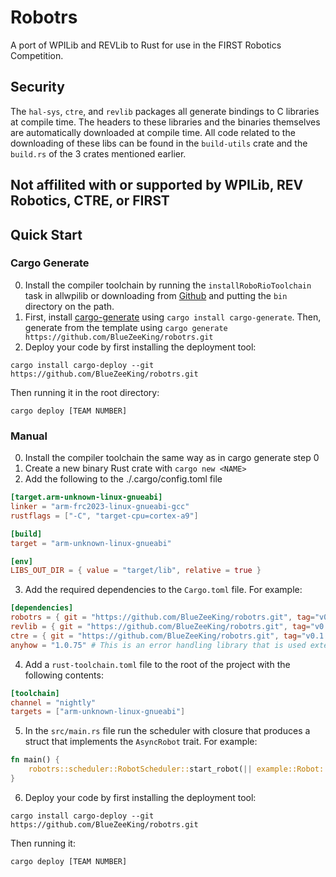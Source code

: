 # Robotrs

A port of WPILib and REVLib to Rust for use in the FIRST Robotics Competition.

## Security

The `hal-sys`, `ctre`, and `revlib` packages all generate bindings to C
libraries at compile time. The headers to these libraries and the binaries
themselves are automatically downloaded at compile time. All code related to
the downloading of these libs can be found in the `build-utils` crate and the
`build.rs` of the 3 crates mentioned earlier.

## Not affilited with or supported by WPILib, REV Robotics, CTRE, or FIRST

## Quick Start

### Cargo Generate

0. Install the compiler toolchain by running the `installRoboRioToolchain` task
   in allwpilib or downloading from
   [Github](https://github.com/wpilibsuite/opensdk/releases) and putting the
   `bin` directory on the path. 
1. First, install
   [cargo-generate](https://github.com/cargo-generate/cargo-generate) using
   `cargo install cargo-generate`. Then, generate from the template using
   `cargo generate https://github.com/BlueZeeKing/robotrs.git`
2. Deploy your code by first installing the deployment tool:
```
cargo install cargo-deploy --git https://github.com/BlueZeeKing/robotrs.git
```
Then running it in the root directory:
```
cargo deploy [TEAM NUMBER]
```

### Manual

0. Install the compiler toolchain the same way as in cargo generate step 0 
1. Create a new binary Rust crate with `cargo new <NAME>`
2. Add the following to the ./.cargo/config.toml file
```toml
[target.arm-unknown-linux-gnueabi]
linker = "arm-frc2023-linux-gnueabi-gcc"
rustflags = ["-C", "target-cpu=cortex-a9"]

[build]
target = "arm-unknown-linux-gnueabi"

[env]
LIBS_OUT_DIR = { value = "target/lib", relative = true }
```

3. Add the required dependencies to the `Cargo.toml` file. For example:
```toml
[dependencies]
robotrs = { git = "https://github.com/BlueZeeKing/robotrs.git", tag="v0.1.0" }
revlib = { git = "https://github.com/BlueZeeKing/robotrs.git", tag="v0.1.0" }
ctre = { git = "https://github.com/BlueZeeKing/robotrs.git", tag="v0.1.0" }
anyhow = "1.0.75" # This is an error handling library that is used extensively
```

4. Add a `rust-toolchain.toml` file to the root of the project with the following contents:
```toml
[toolchain]
channel = "nightly"
targets = ["arm-unknown-linux-gnueabi"]
```

5. In the `src/main.rs` file run the scheduler with closure that produces a struct that implements
   the `AsyncRobot` trait. For example:
```rust
fn main() {
    robotrs::scheduler::RobotScheduler::start_robot(|| example::Robot::new());
}
```

6. Deploy your code by first installing the deployment tool:
```
cargo install cargo-deploy --git https://github.com/BlueZeeKing/robotrs.git
```
Then running it:
```
cargo deploy [TEAM NUMBER]
```
